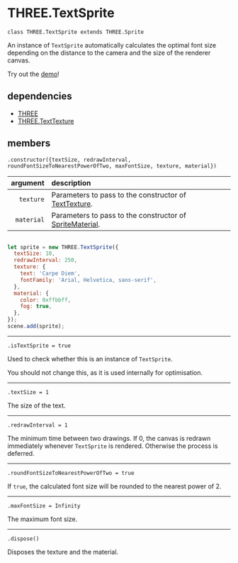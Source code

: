 # THREE.TextSprite

`class THREE.TextSprite extends THREE.Sprite`

An instance of `TextSprite` automatically calculates the optimal font size depending on the distance to the camera and the size of the renderer canvas.

Try out the [demo](https://seregpie.github.io/THREE.TextSprite/)!

## dependencies

- [THREE](https://github.com/mrdoob/three.js)
- [THREE.TextTexture](https://github.com/SeregPie/THREE.TextTexture)

## members

`.constructor({textSize, redrawInterval, roundFontSizeToNearestPowerOfTwo, maxFontSize, texture, material})`

| argument | description |
| ---: | :--- |
| `texture` | Parameters to pass to the constructor of [TextTexture](https://github.com/SeregPie/THREE.TextTexture). |
| `material` | Parameters to pass to the constructor of [SpriteMaterial](https://threejs.org/docs/index.html#api/materials/SpriteMaterial). |

```javascript

let sprite = new THREE.TextSprite({
  textSize: 10,
  redrawInterval: 250,
  texture: {
    text: 'Carpe Diem',
    fontFamily: 'Arial, Helvetica, sans-serif',
  },
  material: {
    color: 0xffbbff,
    fog: true,
  },
});
scene.add(sprite);

```

---

`.isTextSprite = true`

Used to check whether this is an instance of `TextSprite`.

You should not change this, as it is used internally for optimisation.

---

`.textSize = 1`

The size of the text.

---

`.redrawInterval = 1`

The minimum time between two drawings. If 0, the canvas is redrawn immediately whenever `TextSprite` is rendered. Otherwise the process is deferred.

---

`.roundFontSizeToNearestPowerOfTwo = true`

If `true`, the calculated font size will be rounded to the nearest power of 2.

---

`.maxFontSize = Infinity`

The maximum font size.

---

`.dispose()`

Disposes the texture and the material.

